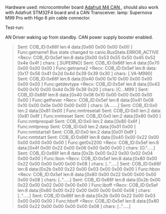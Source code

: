 Hardware used: 
microcontroller board [Adafruit M4 CAN ](https://www.adafruit.com/product/4759), should also work with Adafruit STM32F4 board and a CAN Transceiver. 
lamp: Supernova M99 Pro with Higo 6 pin cable connector.


Test-run:


AN Driver waking up from standby.
CAN power supply booster enabled.
>Sent: COB_ID:0x66f len:4 data:[0x60 0x00 0x00 0x00 ] Func:getname1
Bus state changed to canio.BusState.ERROR_ACTIVE
<Recv: COB_ID:0x5ef len:8 data:[0x00 0x53 0x55 0x50 0x45 0x52 0x4e 0x4f ] chars: [.SUPERNO]
>Sent: COB_ID:0x66f len:4 data:[0x70 0x00 0x00 0x00 ] Func:getname2
<Recv: COB_ID:0x5ef len:8 data:[0x17 0x56 0x41 0x2d 0x4d 0x39 0x39 0x30 ] chars: [.VA-M990]
>Sent: COB_ID:0x66f len:8 data:[0x40 0x00 0x10 0x00 0x00 0x00 0x00 0x00 ] Func:getdevtype
<Recv: COB_ID:0x5ef len:8 data:[0x43 0x00 0x10 0x00 0x4d 0x39 0x39 0x20 ] chars: [C...M99 ]
>Sent: COB_ID:0x66f len:8 data:[0x40 0x08 0x10 0x00 0x00 0x00 0x00 0x00 ] Func:getfwver
<Recv: COB_ID:0x5ef len:8 data:[0x41 0x08 0x10 0x00 0x0e 0x00 0x00 0x00 ] chars: [A.......]
>Sent: COB_ID:0x0 len:2 data:[0x81 0x00 ] Func:nmtresetall
>Sent: COB_ID:0x0 len:2 data:[0x81 0x6f ] Func:nmtreset
>Sent: COB_ID:0x0 len:2 data:[0x80 0x00 ] Func:nmtpreopall
>Sent: COB_ID:0x0 len:2 data:[0x80 0x6f ] Func:nmtpreop
>Sent: COB_ID:0x0 len:2 data:[0x01 0x00 ] Func:nmtstartall
>Sent: COB_ID:0x0 len:2 data:[0x01 0x6f ] Func:nmtstart
>Sent: COB_ID:0x66f len:8 data:[0x40 0x00 0x22 0x00 0x00 0x00 0x00 0x00 ] Func:get0x2200
<Recv: COB_ID:0x5ef len:8 data:[0x4f 0x00 0x22 0x00 0x06 0x00 0x00 0x00 ] chars: [O.".....]
>Sent: COB_ID:0x66f len:8 data:[0x2b 0x00 0x22 0x00 0x02 0x04 0x00 0x00 ] Func:lbon
<Recv: COB_ID:0x5ef len:8 data:[0x80 0x00 0x22 0x00 0x00 0x00 0x00 0x08 ] chars: [..".....]
>Sent: COB_ID:0x66f len:8 data:[0x2b 0x00 0x22 0x00 0x03 0x00 0x00 0x00 ] Func:hbon
<Recv: COB_ID:0x5ef len:8 data:[0x80 0x00 0x22 0x00 0x00 0x00 0x00 0x08 ] chars: [..".....]
>Sent: COB_ID:0x66f len:8 data:[0x2b 0x00 0x22 0x00 0x02 0x00 0x00 0x00 ] Func:lboff
<Recv: COB_ID:0x5ef len:8 data:[0x80 0x00 0x22 0x00 0x00 0x00 0x00 0x08 ] chars: [..".....]
>Sent: COB_ID:0x66f len:8 data:[0x2b 0x00 0x22 0x00 0x03 0x00 0x00 0x00 ] Func:hboff
<Recv: COB_ID:0x5ef len:8 data:[0x80 0x00 0x22 0x00 0x00 0x00 0x00 0x08 ] chars: [..".....]
